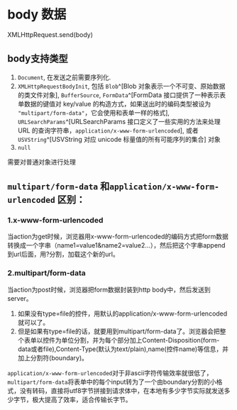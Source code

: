 # body 数据

XMLHttpRequest.send(body)

## body支持类型

1. `Document`, 在发送之前需要序列化.
2. `XMLHttpRequestBodyInit`, 包括 `Blob`^[Blob 对象表示一个不可变、原始数据的类文件对象], `BufferSource`, `FormData`^[FormData 接口提供了一种表示表单数据的键值对 key/value 的构造方式，如果送出时的编码类型被设为 `"multipart/form-data"`，它会使用和表单一样的格式], `URLSearchParams`^[URLSearchParams 接口定义了一些实用的方法来处理 URL 的查询字符串，`application/x-www-form-urlencoded`], 或者 `USVString`^[USVString 对应 unicode 标量值的所有可能序列的集合] 对象
3. `null`

需要对普通对象进行处理

## `multipart/form-data` 和`application/x-www-form-urlencoded` 区别：

### 1.x-www-form-urlencoded
当action为get时候，浏览器用x-www-form-urlencoded的编码方式把form数据转换成一个字串（name1=value1&name2=value2…），然后把这个字串append到url后面，用?分割，加载这个新的url。

### 2.multipart/form-data
当action为post时候，浏览器把form数据封装到http body中，然后发送到server。 

1. 如果没有type=file的控件，用默认的application/x-www-form-urlencoded就可以了。 
2. 但是如果有type=file的话，就要用到multipart/form-data了。浏览器会把整个表单以控件为单位分割，并为每个部分加上Content-Disposition(form-data或者file),Content-Type(默认为text/plain),name(控件name)等信息，并加上分割符(boundary)。

`application/x-www-form-urlencoded`对于非ascii字符传输效率就很低了，`multipart/form-data`将表单中的每个input转为了一个由boundary分割的小格式，没有转码，直接将utf8字节拼接到请求体中，在本地有多少字节实际就发送多少字节，极大提高了效率，适合传输长字节。

